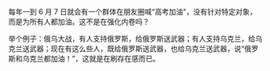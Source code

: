 每年一到 6 月 7 日就会有一个群体在朋友圈喊“高考加油”，没有针对特定对象，而是为所有人都加油。这不是在强化内卷吗？

举个例子：俄乌大战，有人支持俄罗斯，给俄罗斯送武器；有人支持乌克兰，给乌克兰送武器；现在有这么些人，既给俄罗斯送武器，也给乌克兰送武器，说“俄罗斯和乌克兰都加油！”，这就是在刷存在感而已。
